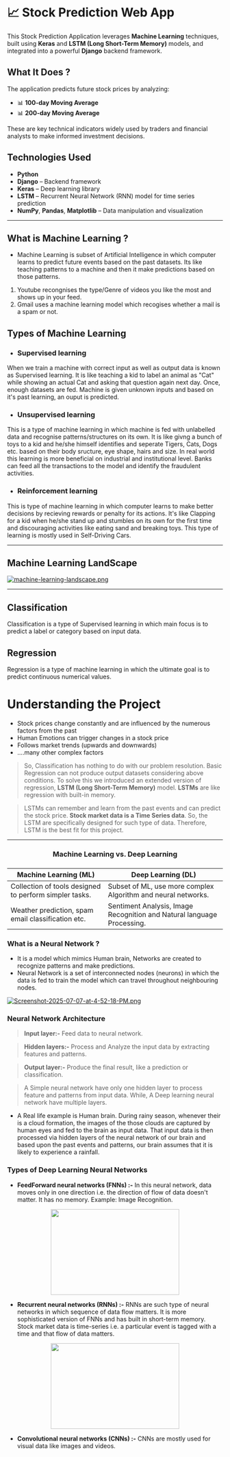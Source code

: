 # 📈 Stock Prediction Web App

This Stock Prediction Application leverages **Machine Learning** techniques, built using **Keras** and **LSTM (Long Short-Term Memory)** models, and integrated into a powerful **Django** backend framework.

## What It Does ?

The application predicts future stock prices by analyzing:

- 📊 **100-day Moving Average**
- 📊 **200-day Moving Average**

These are key technical indicators widely used by traders and financial analysts to make informed investment decisions.

## Technologies Used

- **Python**
- **Django** – Backend framework
- **Keras** – Deep learning library
- **LSTM** – Recurrent Neural Network (RNN) model for time series prediction
- **NumPy**, **Pandas**, **Matplotlib** – Data manipulation and visualization

---
## What is Machine Learning ?
- Machine Learning is subset of Artificial Intelligence in which computer learns to predict future events based on the past datasets. Its like teaching patterns to a machine and then it make predictions based on those patterns.
1. Youtube recongnises the type/Genre of videos you like the most and shows up in your feed.
2. Gmail uses a machine learning model which recogises whether a mail is a spam or not.


## Types of Machine Learning
- ### Supervised learning
When we train a machine with correct input as well as output data is known as Supervised learning. It is like teaching a kid to label an animal as "Cat" while showing an actual Cat and asking that question again next day. Once, enough datasets are fed. Machine is given unknown inputs and based on it's past learning, an ouput is predicted.

- ### Unsupervised learning
This is a type of machine learning in which machine is fed with unlabelled data and recognise patterns/structures on its own. It is like givng a bunch of toys to a kid and he/she himself identifies and seperate Tigers, Cats, Dogs etc. based on their body sructure, eye shape, hairs and size. In real world this learning is more beneficial on industrial and institutional level. Banks can feed all the transactions to the model and identify the fraudulent activities.

- ### Reinforcement learning
This is type of machine learning in which computer learns to make better decisions by recieving rewards or penalty for its actions. It's like Clapping for a kid when he/she stand up and stumbles on its own for the first time and discouraging activities like eating sand and breaking toys. This type of learning is mostly used in Self-Driving Cars.

---

## Machine Learning LandScape

[![machine-learning-landscape.png](https://i.postimg.cc/q7xjJF00/machine-learning-landscape.png)](https://github.com/Ujjwal5705/Stock-Prediction-Portal/)

---
## Classification
Classification is a type of Supervised learning in which main focus is to predict a label or category based on input data.

## Regression
Regression is a type of machine learning in which the ultimate goal is to predict continuous numerical values.

# Understanding the Project
- Stock prices change constantly and are influenced by the numerous factors from the past
- Human Emotions can trigger changes in a stock price
- Follows market trends (upwards and downwards)
- ....many other complex factors

> So, Classification has nothing to do with our problem resolution. Basic Regression can not produce output datasets considering above conditions. To solve this we introduced an extended version of regression, **LSTM (Long Short-Term Memory)** model. **LSTMs** are like regression with built-in memory.

> LSTMs can remember and learn from the past events and can predict the stock price. **Stock market data is a Time Series data**. So, the LSTM are specifically designed for such type of data. Therefore, LSTM is the best fit for this project.

---

<h3 align="center">Machine Learning vs. Deep Learning<h3/>

| Machine Learning (ML)                                   | Deep Learning (DL)                                                    |
|---------------------------------------------------------|-----------------------------------------------------------------------|
| Collection of tools designed to perform simpler tasks.  | Subset of ML, use more complex Algorithm and neural networks.         |
| Weather prediction, spam email classification etc.      | Sentiment Analysis, Image Recognition and Natural language Processing.|



### What is a Neural Network ?
- It is a model which mimics Human brain, Networks are created to recognize patterns and make predictions.
- Neural Network is a set of interconnected nodes (neurons) in which the data is fed to train the model which can travel throughout neighbouring nodes.

[![Screenshot-2025-07-07-at-4-52-18-PM.png](https://i.postimg.cc/L8HxJqFd/Screenshot-2025-07-07-at-4-52-18-PM.png)](https://github.com/Ujjwal5705/Stock-Prediction-Portal/)

### Neural Network Architecture
> **Input layer:-** Feed data to neural network.

> **Hidden layers:-** Process and Analyze the input data by extracting features and patterns.

> **Output layer:-** Produce the final result, like a prediction or classification.

> A Simple neural network have only one hidden layer to process feature and patterns from input data. While, A Deep learning neural network have multiple layers.

- A Real life example is Human brain. During rainy season, whenever their is a cloud formation, the images of the those clouds are captured by human eyes and fed to the brain as input data. That input data is then processed via hidden layers of the neural network of our brain and based upon the past events and patterns, our brain assumes that it is likely to experience a rainfall.

### Types of Deep Learning Neural Networks
- **FeedForward neural networks (FNNs) :-** In this neural network, data moves only in one direction i.e. the direction of flow of data doesn't matter. It has no memory. Example: Image Recognition.

<p align="center">
  <img align="center" src="https://i.postimg.cc/C1hsPXJR/Screenshot-2025-07-07-at-5-43-33-PM.png" height="200" width="300"><img/>
</p>

- **Recurrent neural networks (RNNs) :-** RNNs are such type of neural networks in which sequence of data flow matters. It is more sophisticated version of FNNs and has built in short-term memory. Stock market data is time-series i.e. a particular event is tagged with a time and that flow of data matters.

<p align="center">
  <img align="center" src="https://i.postimg.cc/cCgW3Dpz/Screenshot-2025-07-07-at-6-02-24-PM.png" height="200" width="300"><img/>
</p>

- **Convolutional neural networks (CNNs) :-** CNNs are mostly used for visual data like images and videos.
